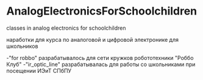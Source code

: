 # AnalogElectronicsForSchoolchildren
classes in analog electronics for schoolchildren

наработки для курса по аналоговой и цифровой электронике для школьников

-"for robbo" разрабатывалось для сети кружков робототехники "Роббо Клуб"
-"ir_optic_line" разрабатывалась для работы со школьниками при посещении ИЭиТ СПбПУ
